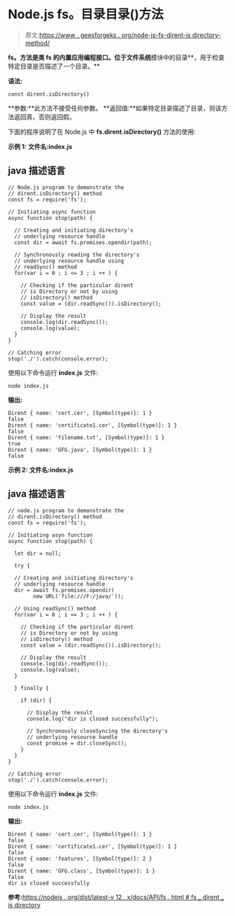 # Node.js fs。目录目录()方法

> 原文:[https://www . geesforgeks . org/node-js-fs-dirent-is directory-method/](https://www.geeksforgeeks.org/node-js-fs-dirent-isdirectory-method/)

**fs。方法是类 **fs 的内置应用编程接口。位于**文件系统**模块中的目录**，用于检查特定目录是否描述了一个目录。**

**语法:**

```
const dirent.isDirectory()
```

**参数:**此方法不接受任何参数。
**返回值:**如果特定目录描述了目录，则该方法返回真，否则返回假。

下面的程序说明了在 Node.js 中 **fs.dirent.isDirectory()** 方法的使用:

**示例 1:**
**文件名:index.js**

## java 描述语言

```
// Node.js program to demonstrate the
// dirent.isDirectory() method
const fs = require('fs');

// Initiating async function
async function stop(path) {

  // Creating and initiating directory's
  // underlying resource handle
  const dir = await fs.promises.opendir(path);

  // Synchronously reading the directory's
  // underlying resource handle using
  // readSync() method
  for(var i = 0 ; i <= 3 ; i ++ ) {

    // Checking if the particular dirent
    // is Directory or not by using
    // isDirectory() method
    const value = (dir.readSync()).isDirectory();

    // Display the result
    console.log(dir.readSync());
    console.log(value);
  }
}

// Catching error
stop('./').catch(console.error);
```

使用以下命令运行 **index.js** 文件:

```
node index.js
```

**输出:**

```
Dirent { name: 'cert.cer', [Symbol(type)]: 1 }
false
Dirent { name: 'certificate1.cer', [Symbol(type)]: 1 }
false
Dirent { name: 'filename.txt', [Symbol(type)]: 1 }
true
Dirent { name: 'GFG.java', [Symbol(type)]: 1 }
false
```

**示例 2:**
**文件名:index.js**

## java 描述语言

```
// node.js program to demonstrate the
// dirent.isDirectory() method
const fs = require('fs');

// Initiating asyn function
async function stop(path) {

  let dir = null;

  try {

  // Creating and initiating directory's
  // underlying resource handle
  dir = await fs.promises.opendir(
        new URL('file:///F:/java/'));

  // Using readSync() method
  for(var i = 0 ; i <= 3 ; i ++ ) {

    // Checking if the particular dirent
    // is Directory or not by using
    // isDirectory() method
    const value = (dir.readSync()).isDirectory();

    // Display the result
    console.log(dir.readSync());
    console.log(value);
  }

  } finally {

    if (dir) {

      // Display the result
      console.log("dir is closed successfully");

      // Synchronously closeSyncing the directory's
      // underlying resource handle
      const promise = dir.closeSync();
    }
  }
}

// Catching error
stop('./').catch(console.error);
```

使用以下命令运行 **index.js** 文件:

```
node index.js
```

**输出:**

```
Dirent { name: 'cert.cer', [Symbol(type)]: 1 }
false
Dirent { name: 'certificate1.cer', [Symbol(type)]: 1 }
false
Dirent { name: 'features', [Symbol(type)]: 2 }
false
Dirent { name: 'GFG.class', [Symbol(type)]: 1 }
false
dir is closed successfully
```

**参考:**[https://nodejs . org/dist/latest-v 12 . x/docs/API/fs . html # fs _ dirent _ is directory](https://nodejs.org/dist/latest-v12.x/docs/api/fs.html#fs_dirent_isdirectory)